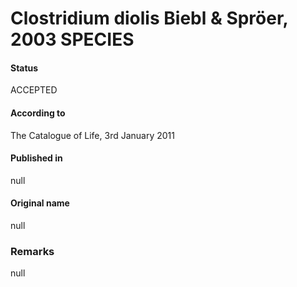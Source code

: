 # Clostridium diolis Biebl & Spröer, 2003 SPECIES

#### Status
ACCEPTED

#### According to
The Catalogue of Life, 3rd January 2011

#### Published in
null

#### Original name
null

### Remarks
null